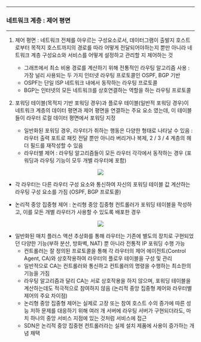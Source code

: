 -----
### 네트워크 계층 : 제어 평면
-----
1. 제어 평면 : 네트워크 전체를 아우르는 구성요소로서, 데이터그램이 출발지 호스트로부터 목적지 호스트까지의 경로를 따라 어떻게 전달되어야하는지 뿐만 아니라 네트워크 계층 구성요소와 서비스를 어떻게 설정하고 관리할 지 제어하는 것
   - 그래프에서 최소 비용 경로를 계산하기 위해 전통적인 라우팅 알고리즘 사용 : 가장 널리 사용되는 두 가지 인터넷 라우팅 프로토콜인 OSPF, BGP 기반
   - OSPF는 단일 ISP 네트워크 내에서 동작하는 라우팅 프로토콜
   - BGP는 인터넷의 모든 네트워크를 상호연결하는 역할을 하는 라우팅 프로토콜

2. 포워딩 테이블(목적지 기반 포워딩 경우)과 플로우 테이블(일반적 포워딩 경우)이 네트워크 계층의 데이터 평면과 제어 평면을 연결하는 주요 요소 였는데, 이 테이블들이 라우터 로컬 데이터 평면에서 포워딩 지정
   - 일반화된 포워딩 경우, 라우터가 취하는 행동은 다양한 형태로 나타날 수 있음 : 라우터 출력 포트로 패킷 전달 뿐만 아니라 버리거나 복제, 2 / 3 / 4 계층의 헤더 필드를 재작성할 수 있음
   - 라우터별 제어 : 라우팅 알고리즘들이 모든 라우터 각각에서 동작하는 경우 (포워딩과 라우팅 기능이 모두 개별 라우터에 포함)
<div align="center">
<img src="https://github.com/user-attachments/assets/27fb2250-03fa-4221-ad61-ca48db45d5a6">
</div>

   - 각 라우터는 다른 라우터 구성 요소와 통신하여 자신의 포워딩 테이블 값 계산하는 라우팅 구성 요소를 가짐 (OSPF, BGP 프로토콜)

   - 논리적 중앙 집중형 제어 : 논리형 중앙 집중형 컨트롤러가 포워딩 테이블을 작성하고, 이를 모든 개별 라우터가 사용할 수 있도록 배포한 경우
<div align="center">
<img src="https://github.com/user-attachments/assets/dfebaae6-7107-4dae-9a38-f06170336a03">
</div>

   - 일반화된 매치 플러스 액션 추상화를 통해 라우터는 기존에 별도의 장치로 구현되었던 다양한 기능(부하 분산, 방화벽, NAT) 뿐 아니라 전통적 IP 포워딩 수행 가능
     + 컨트롤러는 잘 정의된 프로토콜을 통해 각 라우터의 제어 에이전트(Control Agent, CA)와 상호작용하여 라우터의 플로우 테이블을 구성 및 관리
     + 일반적으로 CA는 컨트롤러와 통신하고 컨트롤러의 명령을 수행하는 최소한의 기능을 가짐
     + 라우팅 알고리즘과 달리 CA는 서로 상호작용을 하지 않으며, 포워딩 테이블을 계산하는데도 적극적으로 참여하지 않음 (논리적 중앙 집중형 제어와 라우터별 제어의 주요 차이점)
     + 논리형 중앙 집중형 제어는 실제로 고장 또는 참여 호스트 수의 증가에 따른 성능 저하 문제를 대응하기 위해 여러 개 서버에 라우팅 서버가 구현되더라도, 마치 하나의 중앙 서비스 지점에 있는 것처럼 서비스에 접근
     + SDN은 논리적 중앙 집중현 컨트롤러라는 실제 설치 제품에 사용이 증가하는 개념 채택
